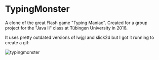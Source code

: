 # TypingMonster

A clone of the great Flash game "Typing Maniac". Created for a group project for the "Java II" class at Tübingen University in 2016.

It uses pretty outdated versions of lwjgl and slick2d but I got it running to create a gif:

![typingmonster](https://user-images.githubusercontent.com/82663256/132390591-9f70cecb-4b01-46dc-ab15-e1e904eb6b62.gif)
